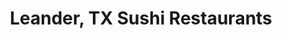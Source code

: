 ---
layout: city
title: Leander, TX Sushi Restaurants
permalink: /texas/leander/
stateAbbr: TX
stateName: Texas
cityName: Leander
---